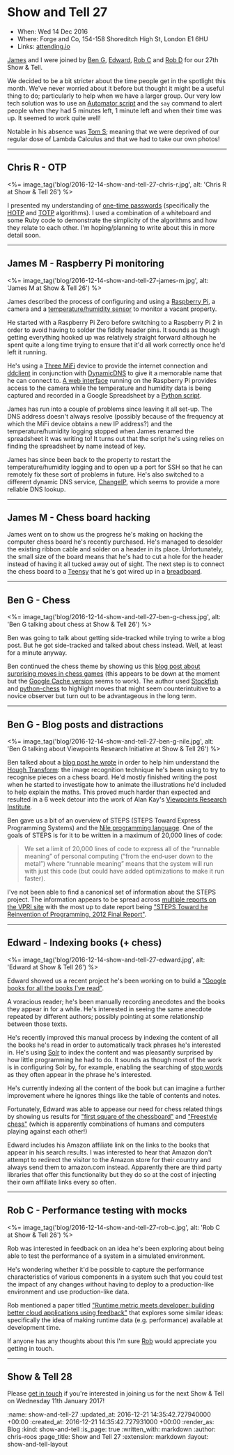 Show and Tell 27
================

* When: Wed 14 Dec 2016
* Where: Forge and Co, 154-158 Shoreditch High St, London E1 6HU
* Links: [attending.io][attending-io-show-and-tell-27]

[James][james-mead] and I were joined by [Ben G][ben-griffiths], [Edward][edward-betts], [Rob C][rob-chatley] and [Rob D][rob-dupuis] for our 27th Show & Tell.

We decided to be a bit stricter about the time people get in the spotlight this month. We've never worried about it before but thought it might be a useful thing to do; particularly to help when we have a larger group. Our very low tech solution was to use an [Automator script][automator] and the `say` command to alert people when they had 5 minutes left, 1 minute left and when their time was up. It seemed to work quite well!

Notable in his absence was [Tom S][tom-stuart]; meaning that we were deprived of our regular dose of Lambda Calculus and that we had to take our own photos!

[automator]: https://en.wikipedia.org/wiki/List_of_macOS_components#Automator
[ben-griffiths]: https://twitter.com/beng
[edward-betts]: http://edwardbetts.com/
[james-mead]: /james-mead
[rob-chatley]: https://www.doc.ic.ac.uk/~rbc/
[rob-dupuis]: https://github.com/robd
[tom-stuart]: http://codon.com/

---

## Chris R - OTP

<%= image_tag('blog/2016-12-14-show-and-tell-27-chris-r.jpg', alt: 'Chris R at Show & Tell 26') %>

I presented my understanding of [one-time passwords][otp] (specifically the [HOTP][hotp] and [TOTP][totp] algorithms). I used a combination of a whiteboard and some Ruby code to demonstrate the simplicity of the algorithms and how they relate to each other. I'm hoping/planning to write about this in more detail soon.

[hotp]: https://en.wikipedia.org/wiki/HMAC-based_One-time_Password_Algorithm
[otp]: https://en.wikipedia.org/wiki/One-time_password
[totp]: https://en.wikipedia.org/wiki/Time-based_One-time_Password_Algorithm

---

## James M - Raspberry Pi monitoring

<%= image_tag('blog/2016-12-14-show-and-tell-27-james-m.jpg', alt: 'James M at Show & Tell 26') %>

James described the process of configuring and using a [Raspberry Pi][raspberry-pi], a camera and a [temperature/humidity sensor][dht22] to monitor a vacant property.

He started with a Raspberry Pi Zero before switching to a Raspberry Pi 2 in order to avoid having to solder the fiddly header pins. It sounds as though getting everything hooked up was relatively straight forward although he spent quite a long time trying to ensure that it'd all work correctly once he'd left it running.

He's using a [Three MiFi][three-mifi] device to provide the internet connection and [ddclient][] in conjunction with [DynamicDNS][] to give it a memorable name that he can connect to. [A web interface][rpi-cam-web-interface] running on the Raspberry Pi provides access to the camera while the temperature and humidity data is being captured and recorded in a Google Spreadsheet by a [Python script][rpi-dht-sensor-logging].

James has run into a couple of problems since leaving it all set-up. The DNS address doesn't always resolve (possibly because of the frequency at which the MiFi device obtains a new IP address?) and the temperature/humidity logging stopped when James renamed the spreadsheet it was writing to! It turns out that the script he's using relies on finding the spreadsheet by name instead of key.

James has since been back to the property to restart the temperature/humidity logging and to open up a port for SSH so that he can remotely fix these sort of problems in future. He's also switched to a different dynamic DNS service, [ChangeIP][], which seems to provide a more reliable DNS lookup.

[dht22]: https://www.adafruit.com/product/385
[DynamicDNS]: https://www.dnsdynamic.org/
[rpi-cam-web-interface]: http://elinux.org/RPi-Cam-Web-Interface
[rpi-dht-sensor-logging]: https://learn.adafruit.com/dht-humidity-sensing-on-raspberry-pi-with-gdocs-logging
[raspberry-pi]: https://www.raspberrypi.org/
[three-mifi]: http://www.three.co.uk/Discover/Devices/Huawei/E5573_4G_Mobile_Wi-Fi
[ChangeIP]: http://changeip.com/
[ddclient]: https://sourceforge.net/p/ddclient/wiki/

---

## James M - Chess board hacking

James went on to show us the progress he's making on hacking the computer chess board he's recently purchased. He's managed to desolder the existing ribbon cable and solder on a header in its place. Unfortunately, the small size of the board means that he's had to cut a hole for the header instead of having it all tucked away out of sight. The next step is to connect the chess board to a [Teensy][teensy] that he's got wired up in a [breadboard][breadboard].

[breadboard]: https://en.wikipedia.org/wiki/Breadboard
[teensy]: https://www.pjrc.com/teensy/

---

## Ben G - Chess

<%= image_tag('blog/2016-12-14-show-and-tell-27-ben-g-chess.jpg', alt: 'Ben G talking about chess at Show & Tell 26') %>

Ben was going to talk about getting side-tracked while trying to write a blog post. But he got side-tracked and talked about chess instead. Well, at least for a minute anyway.

Ben continued the chess theme by showing us this [blog post about surprising moves in chess games][surprising-moves-in-chess-games] (this appears to be down at the moment but the [Google Cache version][surprising-moves-in-chess-game-cache] seems to work). The author used [Stockfish][stockfish] and [python-chess][python-chess] to highlight moves that might seem counterintuitive to a novice observer but turn out to be advantageous in the long term.

[python-chess]: https://github.com/niklasf/python-chess
[stockfish]: https://stockfishchess.org/
[surprising-moves-in-chess-games]: http://www.60wo.com/uncategorized/13/finding-surprising-moves-in-chess-games.html
[surprising-moves-in-chess-game-cache]: http://webcache.googleusercontent.com/search?q=cache:7Z_mVsRwYqkJ:www.60wo.com/uncategorized/13/finding-surprising-moves-in-chess-games.html+&cd=9&hl=en&ct=clnk&gl=uk

---

## Ben G - Blog posts and distractions

<%= image_tag('blog/2016-12-14-show-and-tell-27-ben-g-nile.jpg', alt: 'Ben G talking about Viewpoints Research Initiative at Show & Tell 26') %>

Ben talked about a [blog post he wrote][hough-transform-beng] in order to help him understand the [Hough Transform][hough-transform]: the image recognition technique he's been using to try to recognise pieces on a chess board. He'd mostly finished writing the post when he started to investigate how to animate the illustrations he'd included to help explain the maths. This proved much harder than expected and resulted in a 6 week detour into the work of Alan Kay's [Viewpoints Research Institute][vpri].

Ben gave us a bit of an overview of STEPS (STEPS Toward Express Programming Systems) and the [Nile programming language][nile]. One of the goals of STEPS is for it to be written in a maximum of 20,000 lines of code:

> We set a limit of 20,000 lines of code to express all of the “runnable meaning” of personal computing (“from the end‐user down to the metal”) where “runnable meaning” means that the system will run with just this code (but could have added optimizations to make it run faster).

I've not been able to find a canonical set of information about the STEPS project. The information appears to be spread across [multiple reports on the VPRI site][vpri-writings] with the most up to date report being ["STEPS Toward he Reinvention of Programming, 2012 Final Report"][steps-2012].

[hough-transform-beng]: https://techbelly.github.io/writing/Hough-Transform/
[hough-transform]: https://en.wikipedia.org/wiki/Hough_transform
[nile]: https://github.com/damelang/nile
[steps-2012]: http://www.vpri.org/pdf/tr2012001_steps.pdf
[vpri]: http://www.vpri.org/
[vpri-writings]: http://www.vpri.org/html/writings.php

---

## Edward - Indexing books (+ chess)

<%= image_tag('blog/2016-12-14-show-and-tell-27-edward.jpg', alt: 'Edward at Show & Tell 26') %>

Edward showed us a recent project he's been working on to build a ["Google books for all the books I've read"][monograph].

A voracious reader; he's been manually recording anecdotes and the books they appear in for a while. He's interested in seeing the same anecdote repeated by different authors; possibly pointing at some relationship between those texts.

He's recently improved this manual process by indexing the content of all the books he's read in order to automatically track phrases he's interested in.  He's using [Solr][solr] to index the content and was pleasantly surprised by how little programming he had to do. It sounds as though most of the work is in configuring Solr by, for example, enabling the searching of [stop words][stop-words] as they often appear in the phrase he's interested.

He's currently indexing all the content of the book but can imagine a further improvement where he ignores things like the table of contents and notes.

Fortunately, Edward was able to appease our need for chess related things by showing us results for ["first square of the chessboard"][first-square-of-the-chessboard] and ["Freestyle chess"][freestyle-chess] (which is apparently combinations of humans and computers playing against each other!)

Edward includes his Amazon affiliate link on the links to the books that appear in his search results. I was interested to hear that Amazon don't attempt to redirect the visitor to the Amazon store for their country and always send them to amazon.com instead. Apparently there are third party libraries that offer this functionality but they do so at the cost of injecting their own affiliate links every so often.

[first-square-of-the-chessboard]: https://edwardbetts.com/monograph/first_square_of_the_chessboard
[freestyle-chess]: https://edwardbetts.com/monograph/Freestyle_chess
[monograph]: https://edwardbetts.com/monograph/
[solr]: http://lucene.apache.org/solr/
[stop-words]: https://en.wikipedia.org/wiki/Stop_words

---

## Rob C - Performance testing with mocks

<%= image_tag('blog/2016-12-14-show-and-tell-27-rob-c.jpg', alt: 'Rob C at Show & Tell 26') %>

Rob was interested in feedback on an idea he's been exploring about being able to test the performance of a system in a simulated environment.

He's wondering whether it'd be possible to capture the performance characteristics of various components in a system such that you could test the impact of any changes without having to deploy to a production-like environment and use production-like data.

Rob mentioned a paper titled ["Runtime metric meets developer: building better cloud applications using feedback"][runtime-metrics] that explores some similar ideas: specifically the idea of making runtime data (e.g. performance) available at development time.

If anyone has any thoughts about this I'm sure [Rob][rob-chatley] would appreciate you getting in touch.

[runtime-metrics]: https://scholar.google.co.uk/citations?view_op=view_citation&hl=en&user=fj5MiWsAAAAJ&citation_for_view=fj5MiWsAAAAJ:MXK_kJrjxJIC

---

## Show & Tell 28

Please [get in touch][contact] if you're interested in joining us for the next Show & Tell on Wednesday 11th January 2017!

[attending-io-show-and-tell-27]: https://attending.io/events/gfr-show-and-tell-27/
[contact]: /contact

:name: show-and-tell-27
:updated_at: 2016-12-21 14:35:42.727940000 +00:00
:created_at: 2016-12-21 14:35:42.727931000 +00:00
:render_as: Blog
:kind: show-and-tell
:is_page: true
:written_with: markdown
:author: chris-roos
:page_title: Show and Tell 27
:extension: markdown
:layout: show-and-tell-layout
